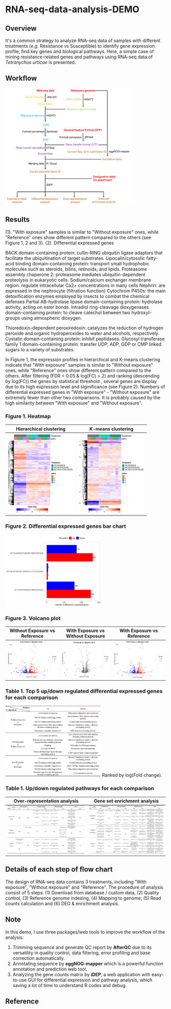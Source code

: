 # RNA-seq-data-analysis-DEMO
## Overview
It's a common strategy to analyze RNA-seq data of samples with different treatments (_e.g._ Resistance vs Susceptible) to identify gene expression profile, find key genes and biological pathways. Here, a simple case of mining resistance-related genes and pathways using RNA-seq data of _Tetranychus urticae_ is presented. 

## Workflow
<img src="https://github.com/TK-CamBaz/RNA-seq-data-analysis-DEMO/blob/main/FigureTable/flowchart.png" width="400">

## Results
(1). "With exposure" samples is similar to "Without exposure" ones, while "Reference" ones show different pattern compared to the others (see Figiure 1, 2 and 3).
(2).  Differential expressed genes 

BACK domain-containing protein: cullin-RING ubiquitin ligase adaptors that facilitate the ubiquitination of target substrates.
Lipocalin/cytosolic fatty-acid binding domain-containing protein: transport small hydrophobic molecules such as steroids, bilins, retinoids, and lipids.
Proteasome assembly chaperone 2: proteasome mediates ubiquitin-dependent proteolysis in eukaryotic cells.
Sodium/calcium exchanger membrane region: regulate intracellular Ca2+ concentrations in many cells
Nephrin: are expressed in the nephrocyte (filtration function)
Cytochrom P450s: the main detoxification enzymes employed by insects to combat the chemical defenses
Partial AB-hydrolase lipase domain-containing protein: hydrolase activity, acting on ester bonds.
Intradiol ring-cleavage dioxygenases domain-containing protein: to cleave catechol between two hydroxyl-groups using atmospheric dioxygen.

Thioredoxin-dependent peroxiredoxin: catalyzes the reduction of hydrogen peroxide and organic hydroperoxides to water and alcohols, respectively.
Cystatin domain-containing protein: inhibit peptidases.
Glycosyl transferase family 1 domain-containing protein: transfer UDP, ADP, GDP or CMP linked sugars to a variety of substrates.




In Figiure 1, the expression profiles in hierarchical and K-means clustering indicate that "With exposure" samples is similar to "Without exposure" ones, while "Reference" ones show different pattern compared to the others. After filtering (FDR < 0.05 & log(FC) > 2) and ranking (descending by log(FC)) the genes by statistical threshold , several genes are display due to its high expression level and siginificance (see Figure 2). Numbers of differential expressed genes in "With exposure" - "Without exposure" are extremely fewer than other two comparisons. It is probably caused by the high similarity between "With exposure" and "Without exposure".

### Figure 1. Heatmap
Hierarchical clustering    |  K-means clustering
:-------------------------:|:-------------------------:
<img src="https://github.com/TK-CamBaz/RNA-seq-data-analysis-DEMO/blob/main/FigureTable/heatmap_H.png"  height=250>|<img src="https://github.com/TK-CamBaz/RNA-seq-data-analysis-DEMO/blob/main/FigureTable/heatmap_K.png" height=250>

### Figure 2. Differential expressed genes bar chart
<img src="https://github.com/TK-CamBaz/RNA-seq-data-analysis-DEMO/blob/main/FigureTable/sig_gene_stats.png"  width=300>

### Figure 3. Volcano plot
Without Exposure vs Reference   |  With Exposure vs Without Exposure   |  With Exposure vs Reference 
:-------------------------:|:-------------------------:|:-------------------------:
<img src="https://github.com/TK-CamBaz/RNA-seq-data-analysis-DEMO/blob/main/FigureTable/volcano_plot_woe_ref.png">|<img src="https://github.com/TK-CamBaz/RNA-seq-data-analysis-DEMO/blob/main/FigureTable/volcano_plot_we_woe.png">|<img src="https://github.com/TK-CamBaz/RNA-seq-data-analysis-DEMO/blob/main/FigureTable/volcano_plot_we_ref.png">

### Table 1. Top 5 up/down regulated differential expressed genes for each comparison
<img src="https://github.com/TK-CamBaz/RNA-seq-data-analysis-DEMO/blob/main/FigureTable/top5function_for_updown.png" width=300>
Ranked by log(Fold change).

### Table 1. Up/down regulated pathways for each comparison
Over-representation analysis    |  Gene set enrichment analysis
:-------------------------:|:-------------------------:
<img src="https://github.com/TK-CamBaz/RNA-seq-data-analysis-DEMO/blob/main/FigureTable/pathway_ora.png" height=150>|<img src="https://github.com/TK-CamBaz/RNA-seq-data-analysis-DEMO/blob/main/FigureTable/pathway_gesa.png" height=150>


## Details of each step of flow chart
The design of RNA-seq data contains 3 treatments, including "With exposure", "Without exposure" and "Reference". The procedure of analysis consist of 5 steps: (1) Download from database / custom data, (2) Quality control, (3) Reference genome indexing, (4) Mapping to genome, (5) Read counts calculation and (6) DEG & enrichment analysis.

## Note
In this demo, I use three packages/web tools to improve the workflow of the analysis: 
1. Trimming sequence and generate QC report by **AfterQC** due to its versatility in quality control,
 data filtering, error profiling and base correction automatically. 
2. Annotating sequence by **eggNOG-mapper** which is a powerful function annotation and prediction web tool. 
3. Analyzing the gene counts matrix by **iDEP**, a web application with easy-to-use GUI for differential expression and pathway analysis, which saving a lot of time to understand R codes and debug.

## Reference
